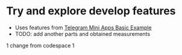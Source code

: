 # Try and explore develop features

* Uses features from [Telegram Mini Apps Basic Example](https://github.com/Telegram-Mini-Apps-Dev/vanilla-js-boilerplate)
* TODO: add another parts and obtained measurements

1 change from codespace 1